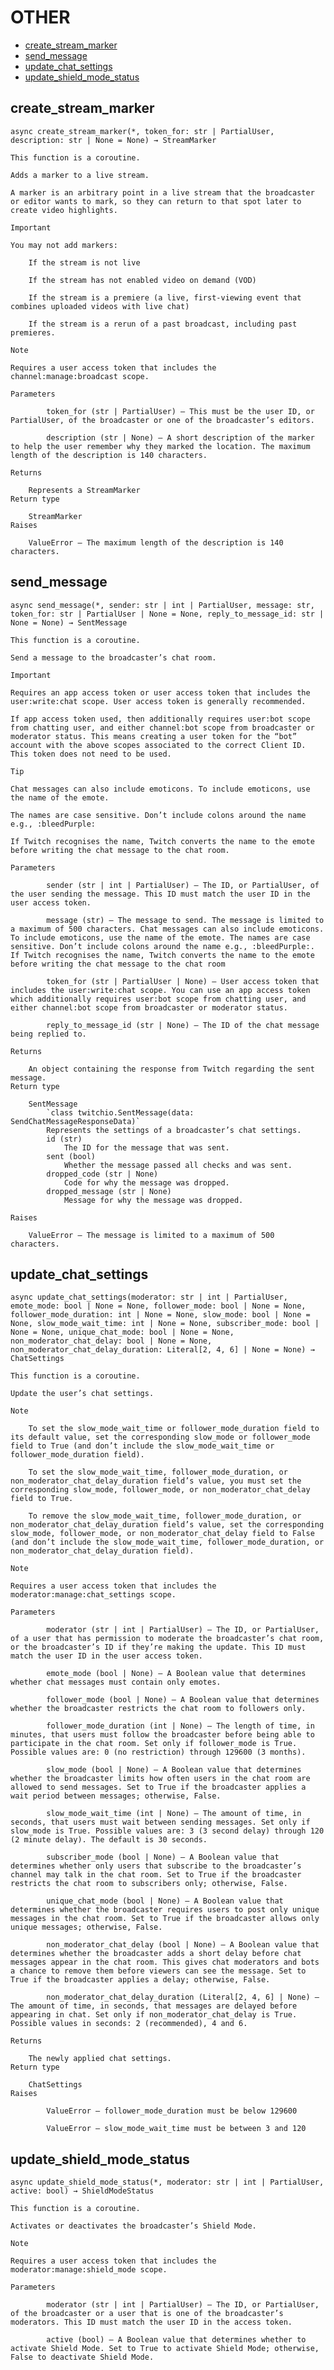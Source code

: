 # OTHER

-   [create_stream_marker](#create_stream_marker)
-   [send_message](#send_message)
-   [update_chat_settings](#update_chat_settings)
-   [update_shield_mode_status](#update_shield_mode_status)

## create_stream_marker

`async create_stream_marker(*, token_for: str | PartialUser, description: str | None = None) → StreamMarker`

    This function is a coroutine.

    Adds a marker to a live stream.

    A marker is an arbitrary point in a live stream that the broadcaster or editor wants to mark, so they can return to that spot later to create video highlights.

    Important

    You may not add markers:

        If the stream is not live

        If the stream has not enabled video on demand (VOD)

        If the stream is a premiere (a live, first-viewing event that combines uploaded videos with live chat)

        If the stream is a rerun of a past broadcast, including past premieres.

    Note

    Requires a user access token that includes the channel:manage:broadcast scope.

    Parameters

            token_for (str | PartialUser) – This must be the user ID, or PartialUser, of the broadcaster or one of the broadcaster’s editors.

            description (str | None) – A short description of the marker to help the user remember why they marked the location. The maximum length of the description is 140 characters.

    Returns

        Represents a StreamMarker
    Return type

        StreamMarker
    Raises

        ValueError – The maximum length of the description is 140 characters.

## send_message

`async send_message(*, sender: str | int | PartialUser, message: str, token_for: str | PartialUser | None = None, reply_to_message_id: str | None = None) → SentMessage`

    This function is a coroutine.

    Send a message to the broadcaster’s chat room.

    Important

    Requires an app access token or user access token that includes the user:write:chat scope. User access token is generally recommended.

    If app access token used, then additionally requires user:bot scope from chatting user, and either channel:bot scope from broadcaster or moderator status. This means creating a user token for the “bot” account with the above scopes associated to the correct Client ID. This token does not need to be used.

    Tip

    Chat messages can also include emoticons. To include emoticons, use the name of the emote.

    The names are case sensitive. Don’t include colons around the name e.g., :bleedPurple:

    If Twitch recognises the name, Twitch converts the name to the emote before writing the chat message to the chat room.

    Parameters

            sender (str | int | PartialUser) – The ID, or PartialUser, of the user sending the message. This ID must match the user ID in the user access token.

            message (str) – The message to send. The message is limited to a maximum of 500 characters. Chat messages can also include emoticons. To include emoticons, use the name of the emote. The names are case sensitive. Don’t include colons around the name e.g., :bleedPurple:. If Twitch recognises the name, Twitch converts the name to the emote before writing the chat message to the chat room

            token_for (str | PartialUser | None) – User access token that includes the user:write:chat scope. You can use an app access token which additionally requires user:bot scope from chatting user, and either channel:bot scope from broadcaster or moderator status.

            reply_to_message_id (str | None) – The ID of the chat message being replied to.

    Returns

        An object containing the response from Twitch regarding the sent message.
    Return type

        SentMessage
            `class twitchio.SentMessage(data: SendChatMessageResponseData)`
            Represents the settings of a broadcaster’s chat settings.
            id (str)
                The ID for the message that was sent.
            sent (bool)
                Whether the message passed all checks and was sent.
            dropped_code (str | None)
                Code for why the message was dropped.
            dropped_message (str | None)
                Message for why the message was dropped.

    Raises

        ValueError – The message is limited to a maximum of 500 characters.

## update_chat_settings

`async update_chat_settings(moderator: str | int | PartialUser, emote_mode: bool | None = None, follower_mode: bool | None = None, follower_mode_duration: int | None = None, slow_mode: bool | None = None, slow_mode_wait_time: int | None = None, subscriber_mode: bool | None = None, unique_chat_mode: bool | None = None, non_moderator_chat_delay: bool | None = None, non_moderator_chat_delay_duration: Literal[2, 4, 6] | None = None) → ChatSettings`

    This function is a coroutine.

    Update the user’s chat settings.

    Note

        To set the slow_mode_wait_time or follower_mode_duration field to its default value, set the corresponding slow_mode or follower_mode field to True (and don’t include the slow_mode_wait_time or follower_mode_duration field).

        To set the slow_mode_wait_time, follower_mode_duration, or non_moderator_chat_delay_duration field’s value, you must set the corresponding slow_mode, follower_mode, or non_moderator_chat_delay field to True.

        To remove the slow_mode_wait_time, follower_mode_duration, or non_moderator_chat_delay_duration field’s value, set the corresponding slow_mode, follower_mode, or non_moderator_chat_delay field to False (and don’t include the slow_mode_wait_time, follower_mode_duration, or non_moderator_chat_delay_duration field).

    Note

    Requires a user access token that includes the moderator:manage:chat_settings scope.

    Parameters

            moderator (str | int | PartialUser) – The ID, or PartialUser, of a user that has permission to moderate the broadcaster’s chat room, or the broadcaster’s ID if they’re making the update. This ID must match the user ID in the user access token.

            emote_mode (bool | None) – A Boolean value that determines whether chat messages must contain only emotes.

            follower_mode (bool | None) – A Boolean value that determines whether the broadcaster restricts the chat room to followers only.

            follower_mode_duration (int | None) – The length of time, in minutes, that users must follow the broadcaster before being able to participate in the chat room. Set only if follower_mode is True. Possible values are: 0 (no restriction) through 129600 (3 months).

            slow_mode (bool | None) – A Boolean value that determines whether the broadcaster limits how often users in the chat room are allowed to send messages. Set to True if the broadcaster applies a wait period between messages; otherwise, False.

            slow_mode_wait_time (int | None) – The amount of time, in seconds, that users must wait between sending messages. Set only if slow_mode is True. Possible values are: 3 (3 second delay) through 120 (2 minute delay). The default is 30 seconds.

            subscriber_mode (bool | None) – A Boolean value that determines whether only users that subscribe to the broadcaster’s channel may talk in the chat room. Set to True if the broadcaster restricts the chat room to subscribers only; otherwise, False.

            unique_chat_mode (bool | None) – A Boolean value that determines whether the broadcaster requires users to post only unique messages in the chat room. Set to True if the broadcaster allows only unique messages; otherwise, False.

            non_moderator_chat_delay (bool | None) – A Boolean value that determines whether the broadcaster adds a short delay before chat messages appear in the chat room. This gives chat moderators and bots a chance to remove them before viewers can see the message. Set to True if the broadcaster applies a delay; otherwise, False.

            non_moderator_chat_delay_duration (Literal[2, 4, 6] | None) – The amount of time, in seconds, that messages are delayed before appearing in chat. Set only if non_moderator_chat_delay is True. Possible values in seconds: 2 (recommended), 4 and 6.

    Returns

        The newly applied chat settings.
    Return type

        ChatSettings
    Raises

            ValueError – follower_mode_duration must be below 129600

            ValueError – slow_mode_wait_time must be between 3 and 120

## update_shield_mode_status

`async update_shield_mode_status(*, moderator: str | int | PartialUser, active: bool) → ShieldModeStatus`

    This function is a coroutine.

    Activates or deactivates the broadcaster’s Shield Mode.

    Note

    Requires a user access token that includes the moderator:manage:shield_mode scope.

    Parameters

            moderator (str | int | PartialUser) – The ID, or PartialUser, of the broadcaster or a user that is one of the broadcaster’s moderators. This ID must match the user ID in the access token.

            active (bool) – A Boolean value that determines whether to activate Shield Mode. Set to True to activate Shield Mode; otherwise, False to deactivate Shield Mode.
